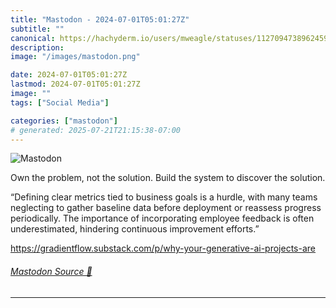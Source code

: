 ```yaml
---
title: "Mastodon - 2024-07-01T05:01:27Z"
subtitle: ""
canonical: https://hachyderm.io/users/mweagle/statuses/112709473896245970
description:
image: "/images/mastodon.png"

date: 2024-07-01T05:01:27Z
lastmod: 2024-07-01T05:01:27Z
image: ""
tags: ["Social Media"]

categories: ["mastodon"]
# generated: 2025-07-21T21:15:38-07:00
---
```

![Mastodon](/images/mastodon.png)

<p>Own the problem, not the solution. Build the system to discover the solution.  </p><p>“Defining clear metrics tied to business goals is a hurdle, with many teams neglecting to gather baseline data before deployment or reassess progress periodically. The importance of incorporating employee feedback is often underestimated, hindering continuous improvement efforts.”</p><p><a href="https://gradientflow.substack.com/p/why-your-generative-ai-projects-are" target="_blank" rel="nofollow noopener noreferrer" translate="no"><span class="invisible">https://</span><span class="ellipsis">gradientflow.substack.com/p/wh</span><span class="invisible">y-your-generative-ai-projects-are</span></a></p>


###### [Mastodon Source 🐘](https://hachyderm.io/@mweagle/112709473896245970)

___
